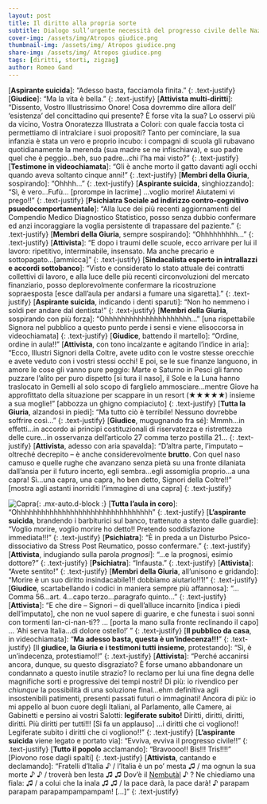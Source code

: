 ```yaml
---
layout: post
title: Il diritto alla propria sorte
subtitle: Dialogo sull’urgente necessità del progresso civile delle Nazioni
cover-img: /assets/img/Atropos giudice.png
thumbnail-img: /assets/img/ Atropos giudice.png
share-img: /assets/img/ Atropos giudice.png
tags: [diritti, storti, zigzag]
author: Romeo Gand
---
```


[**Aspirante suicida**]: “Adesso basta, facciamola finita.”
{: .text-justify}
[**Giudice**]: “Ma la vita è bella.”
{: .text-justify}
[**Attivista multi-diritti**]: “Dissento, Vostro Illustrissimo Onore! Cosa dovremmo dire allora dell’ ‘esistenza’ del concittadino qui presente? È forse vita la sua? Lo osservi più da vicino, Vostra Onoratezza Illustrata a Colori: con quale faccia tosta ci permettiamo di intralciare i suoi propositi? Tanto per cominciare, la sua infanzia è stata un vero e proprio incubo: i compagni di scuola gli rubavano quotidianamente la merenda (sua madre se ne infischiava), e suo padre quel che è peggio…beh, suo padre…chi l’ha mai visto?”
{: .text-justify}
[**Testimone in videochiamata**]: “Gli è anche morto il gatto davanti agli occhi quando aveva soltanto cinque anni!”
{: .text-justify}
[**Membri della Giuria**, sospirando]: “Ohhhh…”
{: .text-justify}
[**Aspirante suicida**, singhiozzando]: “Sì, è vero…Fufù… [prorompe in lacrime] …voglio morire! Aiutatemi vi prego!!”
{: .text-justify}
[**Psichiatra Sociale ad indirizzo contro-cognitivo psuedocomportamentale**]: “Alla luce dei più recenti aggiornamenti del Compendio Medico Diagnostico Statistico, posso senza dubbio confermare ed anzi incoraggiare la voglia persistente di trapassare del paziente.”
{: .text-justify}
[**Membri della Giuria**, sempre sospirando]: “Ohhhhhhhhh…”
{: .text-justify}
[**Attivista**]: “E dopo i traumi delle scuole, ecco arrivare per lui il lavoro: ripetitivo, interminabile, insensato. Ma anche precario e sottopagato…[ammicca]”
{: .text-justify}
[**Sindacalista esperto in intrallazzi e accordi sottobanco**]: “Visto e considerato lo stato attuale dei contratti collettivi di lavoro, e alla luce delle più recenti circonvoluzioni del mercato finanziario, posso deplorevolmente confermare la ricostruzione sopraesposta [esce dall’aula per andarsi a fumare una sigaretta].”
{: .text-justify}
[**Aspirante suicida**, indicando i denti sparuti]: “Non ho nemmeno i soldi per andare dal dentista!”
{: .text-justify}
[**Membri della Giuria**, sospirando con più forza]: “Ohhhhhhhhhhhhhhhhhhhhh…” [una rispettabile Signora nel pubblico a questo punto perde i sensi e viene elisoccorsa in videochiamata]
{: .text-justify}
[**Giudice**, battendo il martello]: “Ordine, ordine in aula!!”
[**Attivista**, con tono incalzante e agitando l’indice in aria]: “Ecco, Illustri Signori della Coltre, avete udito con le vostre stesse orecchie e avete veduto con i vostri stessi occhi! E poi, se le sue finanze languono, in amore le cose gli vanno pure peggio: Marte e Saturno in Pesci gli fanno puzzare l’alito per puro dispetto [si tura il naso], il Sole e la Luna hanno traslocato in Gemelli al solo scopo di farglielo ammosciare…mentre Giove ha approfittato della situazione per scappare in un resort (★★★★★) insieme a sua moglie!” [abbozza un ghigno compiaciuto]
{: .text-justify}
[**Tutta la Giuria**, alzandosi in piedi]: “Ma tutto ciò è terribile! Nessuno dovrebbe soffrire così…”
{: .text-justify}
[**Giudice**, mugugnando fra sé]: Mmmh…in effetti…in accordo ai principi costituzionali di riservatezza e ristrettezza delle cure…in osservanza dell’articolo 27 comma terzo postilla 21…
{: .text-justify}
[**Attivista**, adesso con aria spavalda]: “D’altra parte, l’imputato – oltreché decrepito – è anche considerevolmente **brutto**. Con quel naso camuso e quelle rughe che avanzano senza pietà su una fronte dilaniata dall’ansia per il futuro incerto, egli sembra…egli assomiglia proprio…a una capra! Sì…una capra, una capra, ho ben detto, Signori della Coltre!!” [mostra agli astanti inorriditi l’immagine di una capra]
{: .text-justify}

![Capra](https://disastri.net/assets/img/Capra.jpg){: .mx-auto.d-block :}
[**Tutta l’aula in coro**]: “Ohhhhhhhhhhhhhhhhhhhhhhhhhhhhhhhhh”
{: .text-justify}
[**L’aspirante suicida**, brandendo i barbiturici sul banco, trattenuto a stento dalle guardie]: “Voglio morire, voglio morire ho detto!! Pretendo soddisfazione immediata!!!”
{: .text-justify}
[**Psichiatra**]: “È in preda a un Disturbo Psico-dissociativo da Stress Post Reumatico, posso confermare.”
{: .text-justify}
[**Attivista**, indugiando sulla parola *prognosi*]: “…e la prognosi, esimio dottore?”
{: .text-justify}
[**Psichiatra**]: “Infausta.”
{: .text-justify}
[**Attivista**]: “Avete sentito!”
{: .text-justify}
[**Membri della Giuria**, all’unisono e gridando]: “Morire è un suo diritto insindacabile1!! dobbiamo aiutarlo!!1!”
{: .text-justify}
[**Giudice**, scartabellando i codici in maniera sempre più affannosa]: “…Comma 56…art. 4…capo terzo…paragrafo quinto…”
{: .text-justify}
[**Attivista**]: “E che dire – Signori – di quell’alluce incarnito [indica i piedi dell’imputato], che non ne vuol sapere di guarire, e che funesta i suoi sonni con tormenti lan-ci-nan-ti?? … [porta la mano sulla fronte reclinando il capo] … ‘Ahi serva Italia…di dolore ostello!’ ”
{: .text-justify}
[**Il pubblico da casa**, in videochiamata]: “**Ma adesso basta, questa è un’indecenza!!!**”
{: .text-justify}
[Il **giudice, la Giuria e i testimoni tutti insieme**, protestando]: “Sì, è un’indecenza, protestiamo!!”
{: .text-justify}
[**Attivista**]: “Perché accanirsi ancora, dunque, su questo disgraziato? È forse umano abbandonare un condannato a questo inutile strazio? Io reclamo per lui una fine degna delle magnifiche sorti e progressive dei tempi nostri! Di più: io rivendico per *chiunque* la possibilità di una soluzione final…ehm definitiva agli insostenibili patimenti, presenti passati futuri o immaginati! Ancora di più: io mi appello al buon cuore degli Italiani, al Parlamento, alle Camere, ai Gabinetti e persino ai vostri Salotti: **legiferate subito!** Diritti, diritti, diritti, diritti. Più diritti per tutti!!! [Si fa un applauso] …i diritti che ci vogliono!! Legiferate subito i diritti che ci vogliono!!”
{: .text-justify}
[**L’aspirante suicida** viene legato e portato via]: “Evviva, evviva il progresso civile!!”
{: .text-justify}
[**Tutto il popolo** acclamando]: “Bravoooo!! Bis!!! Tris!!!!” [Piovono rose dagli spalti]
{: .text-justify}
[**Attivista**, cantando e declamando]: “Fratelli d’Italia ♪ / l’Italia è un po’ mesta ♫ / ma ognun la sua morte ♪ ♪  / troverà ben lesta ♫ ♫ Dov’è il [Nembutàl](https://lagunatreatment.com/drug-abuse/barbiturates/nembutal/) ♪ ? Ne chiediamo una fiala: ♫ / a colui che la inala ♫ ♫  / la pace darà, la pace darà! ♪  parapam parapam parapampampampam! […]”
{: .text-justify}


